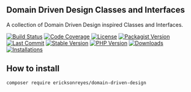 ## Domain Driven Design Classes and Interfaces
A collection of Domain Driven Design inspired Classes and Interfaces.

[![Build Status](https://img.shields.io/travis/ericksonreyes/domain-driven-design.svg)](https://travis-ci.org/ericksonreyes/domain-driven-design)
[![Code Coverage](https://img.shields.io/coveralls/github/ericksonreyes/domain-driven-design.svg)](https://coveralls.io/github/ericksonreyes/domain-driven-design?branch=master)
[![License](https://img.shields.io/github/license/ericksonreyes/domain-driven-design.svg)](LICENSE.MD)
[![Packagist Version](https://img.shields.io/packagist/v/ericksonreyes/domain-driven-design.svg?ver=1)](https://packagist.org/packages/ericksonreyes/domain-driven-design)
[![Last Commit](https://img.shields.io/github/last-commit/ericksonreyes/domain-driven-design.svg)](https://github.com/ericksonreyes/domain-driven-design/commits/master)
[![Stable Version](https://img.shields.io/github/tag/ericksonreyes/domain-driven-design.svg?ver=1)](https://github.com/ericksonreyes/domain-driven-design/tags)
[![PHP Version](https://img.shields.io/packagist/php-v/ericksonreyes/domain-driven-design.svg)](https://github.com/ericksonreyes/domain-driven-design/tags)
[![Downloads](https://img.shields.io/github/downloads/ericksonreyes/domain-driven-design/total.svg)](https://github.com/ericksonreyes/domain-driven-design/tags)
[![Installations](https://img.shields.io/packagist/dm/ericksonreyes/domain-driven-design.svg)](https://packagist.org/packages/ericksonreyes/domain-driven-design)

## How to install
```bash
composer require ericksonreyes/domain-driven-design
```
